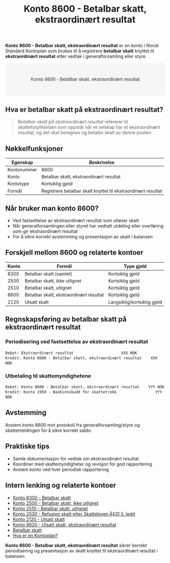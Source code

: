 ﻿---
title: "Konto 8600 - Betalbar skatt, ekstraordinært resultat"
seoTitle: "8600-betalbar-skatt-ekstraordinart-resultat"
description: '**Konto 8600 - Betalbar skatt, ekstraordinært resultat** er en konto i Norsk Standard Kontoplan som brukes til å registrere **betalbar skatt** knyttet til **e...'
---

**Konto 8600 - Betalbar skatt, ekstraordinært resultat** er en konto i Norsk Standard Kontoplan som brukes til å registrere **betalbar skatt** knyttet til **ekstraordinært resultat** etter vedtak i generalforsamling eller styre.

![Illustrasjon av konto 8600 Betalbar skatt, ekstraordinært resultat](8600-betalbar-skatt-ekstraordinart-resultat-image.svg)

## Hva er betalbar skatt på ekstraordinært resultat?

> *Betalbar skatt på ekstraordinært resultat* refererer til skatteforpliktelsen som oppstår når et selskap har et ekstraordinært resultat, og det skal beregnes og betales skatt av denne posten.

## Nøkkelfunksjoner

| Egenskap      | Beskrivelse                                                   |
|---------------|---------------------------------------------------------------|
| Kontonummer   | 8600                                                          |
| Konto         | Betalbar skatt, ekstraordinært resultat                       |
| Kontotype     | Kortsiktig gjeld                                              |
| Formål        | Registrere betalbar skatt knyttet til ekstraordinært resultat |

## Når bruker man konto 8600?

* Ved fastsettelse av ekstraordinært resultat som utløser skatt
* Når generalforsamlingen eller styret har vedtatt utdeling eller overføring som gir ekstraordinært resultat
* For å sikre korrekt avstemming og presentasjon av skatt i balansen

## Forskjell mellom 8600 og relaterte kontoer

| Konto | Formål                                                            | Type gjeld       |
|-------|-------------------------------------------------------------------|------------------|
| 8300  | Betalbar skatt (samlet)                                           | Kortsiktig gjeld |
| 2500  | Betalbar skatt, ikke utlignet                                     | Kortsiktig gjeld |
| 2510  | Betalbar skatt, utlignet                                          | Kortsiktig gjeld |
| 8600  | Betalbar skatt, ekstraordinært resultat                           | Kortsiktig gjeld |
| 2120  | Utsatt skatt                                                      | Langsiktig/kortsiktig gjeld |

## Regnskapsføring av betalbar skatt på ekstraordinært resultat

### Periodisering ved fastsettelse av ekstraordinært resultat

```plaintext
Debet: Ekstraordinært resultat                     XXX NOK
Kredit: Konto 8600 - Betalbar skatt, ekstraordinært resultat    XXX NOK
```

### Utbetaling til skattemyndighetene

```plaintext
Debet: Konto 8600 - Betalbar skatt, ekstraordinært resultat    YYY NOK
Kredit: Konto 1950 - Bankinnskudd for skattetrekk                 YYY NOK
```

## Avstemming

Avstem konto 8600 mot protokoll fra generalforsamling/styre og skattemeldingen for å sikre korrekt saldo.

## Praktiske tips

* Samle dokumentasjon for vedtak om ekstraordinært resultat
* Koordiner med skattemyndigheter og revisjon for god rapportering
* Avstem konto ved hver periodisk rapportering

## Intern lenking og relaterte kontoer

* [Konto 8300 - Betalbar skatt](/blogs/kontoplan/8300-betalbar-skatt "Konto 8300 - Betalbar skatt")
* [Konto 2500 - Betalbar skatt, ikke utlignet](/blogs/kontoplan/2500-betalbar-skatt-ikke-utlignet "Konto 2500 - Betalbar skatt, ikke utlignet")
* [Konto 2510 - Betalbar skatt, utlignet](/blogs/kontoplan/2510-betalbar-skatt-utlignet "Konto 2510 - Betalbar skatt, utlignet")
* [Konto 2530 - Refusjon skatt etter Skatteloven Â§31 5. ledd](/blogs/kontoplan/2530-refusjon-skatt-etter-skatteloven-31-5-ledd "Konto 2530 - Refusjon skatt etter Skatteloven Â§31 5. ledd")
* [Konto 2120 - Utsatt skatt](/blogs/kontoplan/2120-utsatt-skatt "Konto 2120 - Utsatt skatt")
* [Konto 8620 - Utsatt skatt, ekstraordinært resultat](/blogs/kontoplan/8620-utsatt-skatt-ekstraordinart-resultat "Konto 8620 - Utsatt skatt, ekstraordinært resultat")
* [Betalbar skatt](/blogs/regnskap/betalbar-skatt "Betalbar skatt – Komplett guide til beregning og håndtering")
* [Hva er en Kontoplan?](/blogs/regnskap/hva-er-kontoplan "Hva er en Kontoplan? Komplett Guide til Kontoplaner i Norsk Regnskap")

**Konto 8600 - Betalbar skatt, ekstraordinært resultat** sikrer korrekt periodisering og presentasjon av skatt knyttet til ekstraordinært resultat i balansen.






